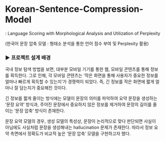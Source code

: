 # Korean-Sentence-Compression-Model
: Language Scoring with Morphological Analysis and Utilization of Perplexity

(한국어 문장 압축 모델 : 형태소 분석을 통한 언어 점수 부여 및 Perplexity 활용)

### ▶ 프로젝트 설계 배경

 국내 정보 탐색 방법을 보면, 대부분 모바일 기기를 통한 웹, 모바일 콘텐츠를 통해 정보를 획득한다. 그로 인해, 각 모바일 콘텐츠는 ‘작은 화면을 통해 사용자가 중요한 정보를 얼마나 빠르게 획득할 수 있는지’가 경쟁력이 되었다.
즉, 긴 정보를 작은 화면에 짧게 얼마나 잘 담는지가 중요해진 것이다.

 긴 정보를 짧게 줄이는 방식에는 모델이 문장의 의미를 파악하여 요약 문장을 생성하는 ‘문장 요약’ 방식과, 주어진 문장에서 중요하지 않은 정보를 제거하여 문장의 길이를 줄이는 ‘문장 압축’ 방식이 존재한다.
 
 문장 요약 모델의 경우, 생성 모델의 특성상, 문장이 논리적으로 맞다 판단되면 사실이 아님에도 사실처럼 문장을 생성해내는 hallucination 문제가 존재한다. 따라서 정보 요약 측면에서 정확도가 비교적 높은 ‘문장 압축’ 모델을 구현하고자 했다.
